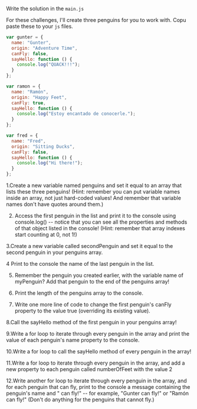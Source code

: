 Write the solution in the `main.js`


For these challenges, I'll create three penguins for you to work with. Copu paste these to your `js` files.

```js
var gunter = {
  name: "Gunter",
  origin: "Adventure Time",
  canFly: false,
  sayHello: function () {
    console.log("QUACK!!!");
  }
};

var ramon = {
  name: "Ramón",
  origin: "Happy Feet",
  canFly: true,
  sayHello: function () {
    console.log("Estoy encantado de conocerle.");
  }
};

var fred = {
  name: "Fred",
  origin: "Sitting Ducks",
  canFly: false,
  sayHello: function () {
    console.log("Hi there!");
  }
};
```
 1.Create a new variable named penguins and set it equal to an array that lists these three penguins! (Hint: remember you can put variable names inside an array, not just hard-coded values! And remember that variable names don't have quotes around them.)

 2. Access the first penguin in the list and print it to the console using console.log() -- notice that you can see all the properties and methods of that object listed in the console! (Hint: remember that array indexes start counting at 0, not 1!)

 3.Create a new variable called secondPenguin and set it equal to the second penguin in your penguins array.

 4 Print to the console the name of the last penguin in the list.

 5. Remember the penguin you created earlier, with the variable name of myPenguin? Add that penguin to the end of the penguins array!

 6. Print the length of the penguins array to the console.

 7. Write one more line of code to change the first penguin's canFly property to the value true (overriding its existing value).

 8.Call the sayHello method of the first penguin in your penguins array!

 9.Write a for loop to iterate through every penguin in the array and print the value of each penguin's name property to the console.

 10.Write a for loop to call the sayHello method of every penguin in the array!

 11.Write a for loop to iterate through every penguin in the array, and add a new property to each penguin called numberOfFeet with the value 2

 12.Write another for loop to iterate through every penguin in the array, and for each penguin that can fly, print to the console a message containing the penguin's name and " can fly!" -- for example, "Gunter can fly!" or "Ramón can fly!" (Don't do anything for the penguins that cannot fly.)